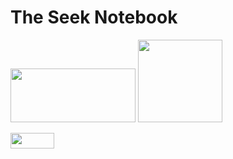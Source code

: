 # The Seek Notebook
<img src="https://fairdomhub.org/assets/logos/FAIRDOMhub-full-dark-2c9c36e75530adab9452f78637024f1503f7aaaa6c3f6f355be683fc55831656.svg" width="200px" height="86px"> <img src="https://seek4science.org/assets/images/seek-logo.svg" width="135px" height="132px">

<img src="https://s3.amazonaws.com/assets.coveralls.io/badges/coveralls_29.svg" width="70px" height="25px">
